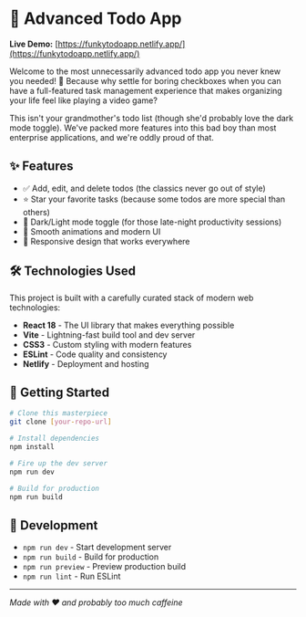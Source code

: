 # 🎯 Advanced Todo App

**Live Demo:** [https://funkytodoapp.netlify.app/](https://funkytodoapp.netlify.app/)

Welcome to the most unnecessarily advanced todo app you never knew you needed! 🚀 Because why settle for boring checkboxes when you can have a full-featured task management experience that makes organizing your life feel like playing a video game?

This isn't your grandmother's todo list (though she'd probably love the dark mode toggle). We've packed more features into this bad boy than most enterprise applications, and we're oddly proud of that.

## ✨ Features

- ✅ Add, edit, and delete todos (the classics never go out of style)
- ⭐ Star your favorite tasks (because some todos are more special than others)
- 🌙 Dark/Light mode toggle (for those late-night productivity sessions)
- 🎨 Smooth animations and modern UI
- 📱 Responsive design that works everywhere

## 🛠️ Technologies Used

This project is built with a carefully curated stack of modern web technologies:

- **React 18** - The UI library that makes everything possible
- **Vite** - Lightning-fast build tool and dev server
- **CSS3** - Custom styling with modern features
- **ESLint** - Code quality and consistency
- **Netlify** - Deployment and hosting

## 🚀 Getting Started

```bash
# Clone this masterpiece
git clone [your-repo-url]

# Install dependencies
npm install

# Fire up the dev server
npm run dev

# Build for production
npm run build
```

## 🎨 Development

- `npm run dev` - Start development server
- `npm run build` - Build for production
- `npm run preview` - Preview production build
- `npm run lint` - Run ESLint

---

*Made with ❤️ and probably too much caffeine*
